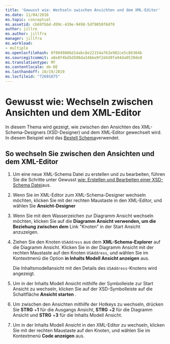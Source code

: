 ```yaml
---
title: 'Gewusst wie: Wechseln zwischen Ansichten und dem XML-Editor'
ms.date: 11/04/2016
ms.topic: conceptual
ms.assetid: cb69fbbd-d99c-439e-9498-5df9050f8df0
author: jillre
ms.author: jillfra
manager: jillfra
ms.workload:
- multiple
ms.openlocfilehash: 0f8049806d14abc8e22154a763e982ce5c86304b
ms.sourcegitcommit: a8e8f4bd5d508da34bbe9f2d4d9fa94da0539de0
ms.translationtype: MT
ms.contentlocale: de-DE
ms.lasthandoff: 10/19/2019
ms.locfileid: "72601875"
---
```

# <a name="how-to-switch-between-views-and-the-xml-editor"></a>Gewusst wie: Wechseln zwischen Ansichten und dem XML-Editor

In diesem Thema wird gezeigt, wie zwischen den Ansichten des XML-Schema-Designers (XSD-Designer) und dem XML-Editor gewechselt wird. In diesem Beispiel wird das [Bestell Schema](../xml-tools/sample-xsd-file-simple-schema.md)verwendet.

## <a name="to-switch-between-the-views-and-the-xml-editor"></a>So wechseln Sie zwischen den Ansichten und dem XML-Editor

1. Um eine neue XML-Schema Datei zu erstellen und zu bearbeiten, führen Sie die Schritte unter Gewusst [wie: Erstellen und Bearbeiten einer XSD-Schema Datei](../xml-tools/how-to-create-and-edit-an-xsd-schema-file.md)aus.

2. Wenn Sie im XML-Editor zum XML-Schema-Designer wechseln möchten, klicken Sie mit der rechten Maustaste in den XML-Editor, und wählen Sie **Ansicht-Designer**

3. Wenn Sie mit dem Wasserzeichen zur Diagramm Ansicht wechseln möchten, klicken Sie auf die **Diagramm Ansicht verwenden, um die Beziehung zwischen dem** Link "Knoten" in der Start Ansicht anzuzeigen.

4. Ziehen Sie den Knoten `USAddress` aus dem **XML-Schema-Explorer** auf die Diagramm Ansicht. Klicken Sie in der Diagramm Ansicht mit der rechten Maustaste auf den Knoten `USAddress`, und wählen Sie im Kontextmenü die Option **in Inhalts Modell Ansicht anzeigen** aus.

     Die Inhaltsmodellansicht mit den Details des `USAddress`-Knotens wird angezeigt.

5. Um in der Inhalts Modell Ansicht mithilfe der Symbolleiste zur Start Ansicht zu wechseln, klicken Sie auf der XSD-Symbolleiste auf die Schaltfläche **Ansicht starten** .

6. Um zwischen den Ansichten mithilfe der Hotkeys zu wechseln, drücken Sie **STRG** +**1** für die Ausgangs Ansicht, **STRG** +**2** für die Diagramm Ansicht und **STRG** +**3** für die Inhalts Modell Ansicht.

7. Um in der Inhalts Modell Ansicht in den XML-Editor zu wechseln, klicken Sie mit der rechten Maustaste auf den Knoten, und wählen Sie im Kontextmenü **Code anzeigen** aus.